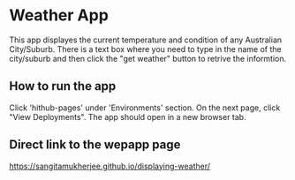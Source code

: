 # Weather App 

This app displayes the current temperature and condition of any Australian City/Suburb. There is a text box where you need to type in the name of the city/suburb and then click the "get weather" button to retrive the informtion.

## How to run the app

Click 'hithub-pages' under 'Environments' section. On the next page, click "View Deployments". The app should open in a new browser tab.

## Direct link to the wepapp page
https://sangitamukherjee.github.io/displaying-weather/
